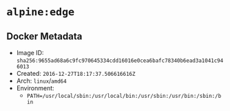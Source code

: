 # `alpine:edge`

## Docker Metadata

- Image ID: `sha256:9655ad68a6c9fc970645334cdd16016e0cea6bafc78340b6ead3a1041c946013`
- Created: `2016-12-27T18:17:37.506616616Z`
- Arch: `linux`/`amd64`
- Environment:
  - `PATH=/usr/local/sbin:/usr/local/bin:/usr/sbin:/usr/bin:/sbin:/bin`

